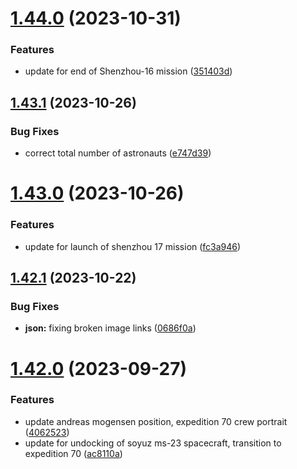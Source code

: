 # [1.44.0](https://github.com/corquaid/international-space-station-APIs/compare/v1.43.1...v1.44.0) (2023-10-31)


### Features

* update for end of Shenzhou-16 mission ([351403d](https://github.com/corquaid/international-space-station-APIs/commit/351403d36119a6e818df18500f2f161efd50ba6b))



## [1.43.1](https://github.com/corquaid/international-space-station-APIs/compare/v1.43.0...v1.43.1) (2023-10-26)


### Bug Fixes

* correct total number of astronauts ([e747d39](https://github.com/corquaid/international-space-station-APIs/commit/e747d39d099c5be0689f7bf6f8373517c976b638))



# [1.43.0](https://github.com/corquaid/international-space-station-APIs/compare/v1.42.1...v1.43.0) (2023-10-26)


### Features

* update for launch of shenzhou 17 mission ([fc3a946](https://github.com/corquaid/international-space-station-APIs/commit/fc3a9466a3b6ce17ff06ac9f9273505fc3a75d0e))



## [1.42.1](https://github.com/corquaid/international-space-station-APIs/compare/v1.42.0...v1.42.1) (2023-10-22)


### Bug Fixes

* **json:** fixing broken image links ([0686f0a](https://github.com/corquaid/international-space-station-APIs/commit/0686f0a8d27143d7c4c9885e0cc758a4ff1d61af))



# [1.42.0](https://github.com/corquaid/international-space-station-APIs/compare/v1.41.0...v1.42.0) (2023-09-27)


### Features

* update andreas mogensen position, expedition 70 crew portrait ([4062523](https://github.com/corquaid/international-space-station-APIs/commit/4062523bb2818742d3664cdb7f0a34d2d872dc94))
* update for undocking of soyuz ms-23 spacecraft, transition to expedition 70 ([ac8110a](https://github.com/corquaid/international-space-station-APIs/commit/ac8110aff410e9e0b0cb93feea3e182b81bf0f06))




